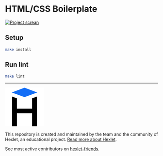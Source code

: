 # HTML/CSS Boilerplate

[![Project screan](https://i.ibb.co/M6C0WMf/img.png)](https://layout-designer-project-58-hakon22.vercel.app/)

## Setup

```bash
make install
```

## Run lint

```bash
make lint
```

---

[![Hexlet Ltd. logo](https://raw.githubusercontent.com/Hexlet/assets/master/images/hexlet_logo128.png)](https://hexlet.io?utm_source=github&utm_medium=link&utm_campaign=html-boilerplate)

This repository is created and maintained by the team and the community of Hexlet, an educational project. [Read more about Hexlet](https://hexlet.io?utm_source=github&utm_medium=link&utm_campaign=html-boilerplate).

See most active contributors on [hexlet-friends](https://friends.hexlet.io/).

